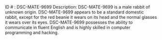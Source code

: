 ID # : DSC-MATE-9699
Description: DSC-MATE-9699 is a male rabbit of unknown origin. DSC-MATE-9699 appears to be a standard domestic rabbit, except for the red beanie it wears on its head and the normal glasses it wears over its eyes. DSC-MATE-9699 possesses the ability to communicate in fluent English and is highly skilled in computer programming and hacking.